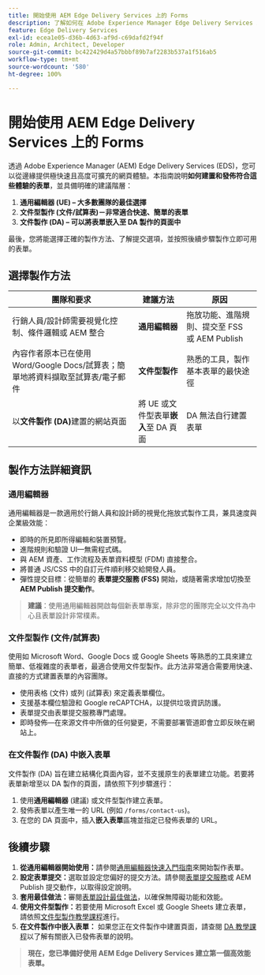 ```yaml
---
title: 開始使用 AEM Edge Delivery Services 上的 Forms
description: 了解如何在 Adobe Experience Manager Edge Delivery Services 上建立和傳遞高效能表單，並強調通用編輯器的製作方法。
feature: Edge Delivery Services
exl-id: ecea1e05-d36b-4d63-af9d-c69dafd2f94f
role: Admin, Architect, Developer
source-git-commit: bc422429d4a57bbbf89b7af2283b537a1f516ab5
workflow-type: tm+mt
source-wordcount: '580'
ht-degree: 100%

---
```



# 開始使用 AEM Edge Delivery Services 上的 Forms

<!--
<span class="preview"> This is a pre-release feature available through our <a href="https://experienceleague.adobe.com/docs/experience-manager-cloud-service/content/release-notes/prerelease.html#new-features">pre-release channel</a>. </span>
-->

透過 Adobe Experience Manager (AEM) Edge Delivery Services (EDS)，您可以從邊緣提供極快速且高度可擴充的網頁體驗。本指南說明&#x200B;**如何建置和發佈符合這些體驗的表單**，並具備明確的建議階層：

1. **通用編輯器 (UE) – 大多數團隊的最佳選擇**
2. **文件型製作 (文件/試算表)－非常適合快速、簡單的表單**
3. **文件製作 (DA) – 可以將表單嵌入至 DA 製作的頁面中**

最後，您將能選擇正確的製作方法、了解提交選項，並按照後續步驟製作立即可用的表單。



## 選擇製作方法

| 團隊和要求 | 建議方法 | 原因 |
|--------------------|--------------------|-----|
| 行銷人員/設計師需要視覺化控制、條件邏輯或 AEM 整合 | **通用編輯器** | 拖放功能、進階規則、提交至 FSS 或 AEM Publish |
| 內容作者原本已在使用 Word/Google Docs/試算表；簡單地將資料擷取至試算表/電子郵件 | **文件型製作** | 熟悉的工具，製作基本表單的最快途徑 |
| 以&#x200B;**文件製作 (DA)**&#x200B;建置的網站頁面 | 將 UE 或文件型表單&#x200B;**嵌入**&#x200B;至 DA 頁面 | DA 無法自行建置表單 |


## 製作方法詳細資訊

### 通用編輯器

通用編輯器是一款適用於行銷人員和設計師的視覺化拖放式製作工具，兼具速度與企業級效能：

- 即時的所見即所得編輯和裝置預覽。
- 進階規則和驗證 UI—無需程式碼。
- 與 AEM 資產、工作流程及表單資料模型 (FDM) 直接整合。
- 將普通 JS/CSS 中的自訂元件順利移交給開發人員。
- 彈性提交目標：從簡單的 **表單提交服務 (FSS)** 開始，或隨著需求增加切換至 **AEM Publish 提交動作**。

> **建議**：使用通用編輯器開啟每個新表單專案，除非您的團隊完全以文件為中心且表單設計非常樸素。


### 文件型製作 (文件/試算表)

使用如 Microsoft Word、Google Docs 或 Google Sheets 等熟悉的工具來建立簡單、低複雜度的表單者，最適合使用文件型製作。此方法非常適合需要用快速、直接的方式建置表單的內容團隊。

- 使用表格 (文件) 或列 (試算表) 來定義表單欄位。
- 支援基本欄位驗證和 Google reCAPTCHA，以提供垃圾資訊防護。
- 表單提交由表單提交服務專門處理。
- 即時發佈—在來源文件中所做的任何變更，不需要部署管道即會立即反映在網站上。


### 在文件製作 (DA) 中嵌入表單

文件製作 (DA) 旨在建立結構化頁面內容，並不支援原生的表單建立功能。若要將表單新增至以 DA 製作的頁面，請依照下列步驟進行：

1. 使用&#x200B;**通用編輯器** (建議) 或文件型製作建立表單。
2. 發佈表單以產生唯一的 URL (例如 `/forms/contact-us`)。
3. 在您的 DA 頁面中，插入&#x200B;**嵌入表單**&#x200B;區塊並指定已發佈表單的 URL。

<!-- 
## Feature Comparison

| Capability | Universal Editor | Document-Based | Document Authoring |
|------------|-----------------|----------------|--------------------|
| Visual drag-and-drop | ✅ | – | – |
| Advanced rules editor | ✅ | Limited | – |
| Attachments | ✅ | EA | – |
| reCAPTCHA Enterprise | ✅ | ✅ | Depends on embed |
| Submit to spreadsheet/email | ✅ (FSS) | ✅ (FSS) | Via embed |
| Submit to AEM workflows/FDM | ✅ | – | Via UE embed |
| Custom components (JS/CSS) | ✅ | ✅ | Via embed |
| Localization via Sites | ✅ | Manual | Via embed |

-->

## 後續步驟

1. **從通用編輯器開始使用：**&#x200B;請參閱[通用編輯器快速入門指南](/help/edge/docs/forms/universal-editor/overview-universal-editor-for-edge-delivery-services-for-forms.md)來開始製作表單。
2. **設定表單提交：**&#x200B;選取並設定您偏好的提交方法。請參閱[表單提交服務](/help/edge/docs/forms/configure-submission-action-for-eds-forms.md)或 AEM Publish 提交動作，以取得設定說明。
3. **套用最佳做法：**&#x200B;審閱[表單設計最佳做法](/help/edge/docs/forms/universal-editor/best-practices-eds-forms.md)，以確保無障礙功能和效能。
4. **使用文件型製作：**&#x200B;若要使用 Microsoft Excel 或 Google Sheets 建立表單，請依照[文件型製作教學課程](/help/edge/docs/forms/tutorial.md)進行。
5. **在文件製作中嵌入表單：** 如果您正在文件製作中建置頁面，請查閱 [DA 教學課程](https://www.aem.live/developer/da-tutorial)以了解有關嵌入已發佈表單的說明。

> **現在，您已準備好使用 AEM Edge Delivery Services 建立第一個高效能表單。**